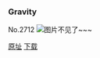 ### Gravity
No.2712
![图片不见了~~~](https://imgs.xkcd.com/comics/gravity.png)

[原址](https://xkcd.com//2712) [下载](https://imgs.xkcd.com/comics/gravity.png)

